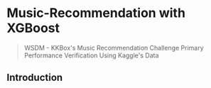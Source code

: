 # Music-Recommendation with XGBoost
> WSDM - KKBox's Music Recommendation Challenge
Primary Performance Verification Using Kaggle's Data
## Introduction
